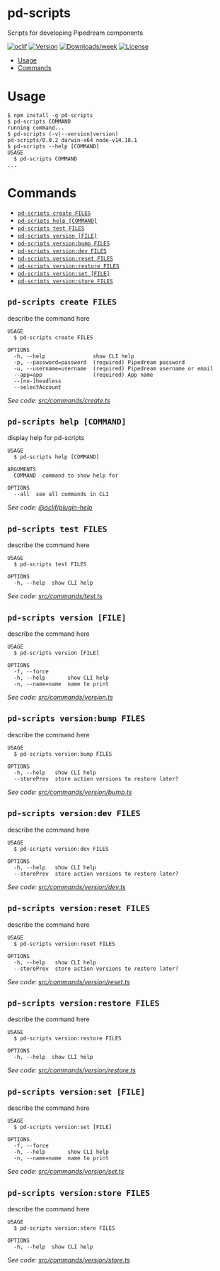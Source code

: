 pd-scripts
==========

Scripts for developing Pipedream components

[![oclif](https://img.shields.io/badge/cli-oclif-brightgreen.svg)](https://oclif.io)
[![Version](https://img.shields.io/npm/v/pd-scripts.svg)](https://npmjs.org/package/pd-scripts)
[![Downloads/week](https://img.shields.io/npm/dw/pd-scripts.svg)](https://npmjs.org/package/pd-scripts)
[![License](https://img.shields.io/npm/l/pd-scripts.svg)](https://github.com/js07/pd-scripts/blob/master/package.json)

<!-- toc -->
* [Usage](#usage)
* [Commands](#commands)
<!-- tocstop -->
# Usage
<!-- usage -->
```sh-session
$ npm install -g pd-scripts
$ pd-scripts COMMAND
running command...
$ pd-scripts (-v|--version|version)
pd-scripts/0.0.2 darwin-x64 node-v14.18.1
$ pd-scripts --help [COMMAND]
USAGE
  $ pd-scripts COMMAND
...
```
<!-- usagestop -->
# Commands
<!-- commands -->
* [`pd-scripts create FILES`](#pd-scripts-create-files)
* [`pd-scripts help [COMMAND]`](#pd-scripts-help-command)
* [`pd-scripts test FILES`](#pd-scripts-test-files)
* [`pd-scripts version [FILE]`](#pd-scripts-version-file)
* [`pd-scripts version:bump FILES`](#pd-scripts-versionbump-files)
* [`pd-scripts version:dev FILES`](#pd-scripts-versiondev-files)
* [`pd-scripts version:reset FILES`](#pd-scripts-versionreset-files)
* [`pd-scripts version:restore FILES`](#pd-scripts-versionrestore-files)
* [`pd-scripts version:set [FILE]`](#pd-scripts-versionset-file)
* [`pd-scripts version:store FILES`](#pd-scripts-versionstore-files)

## `pd-scripts create FILES`

describe the command here

```
USAGE
  $ pd-scripts create FILES

OPTIONS
  -h, --help               show CLI help
  -p, --password=password  (required) Pipedream password
  -u, --username=username  (required) Pipedream username or email
  --app=app                (required) App name
  --[no-]headless
  --selectAccount
```

_See code: [src/commands/create.ts](https://github.com/js07/pd-scripts/blob/v0.0.2/src/commands/create.ts)_

## `pd-scripts help [COMMAND]`

display help for pd-scripts

```
USAGE
  $ pd-scripts help [COMMAND]

ARGUMENTS
  COMMAND  command to show help for

OPTIONS
  --all  see all commands in CLI
```

_See code: [@oclif/plugin-help](https://github.com/oclif/plugin-help/blob/v3.2.3/src/commands/help.ts)_

## `pd-scripts test FILES`

describe the command here

```
USAGE
  $ pd-scripts test FILES

OPTIONS
  -h, --help  show CLI help
```

_See code: [src/commands/test.ts](https://github.com/js07/pd-scripts/blob/v0.0.2/src/commands/test.ts)_

## `pd-scripts version [FILE]`

describe the command here

```
USAGE
  $ pd-scripts version [FILE]

OPTIONS
  -f, --force
  -h, --help       show CLI help
  -n, --name=name  name to print
```

_See code: [src/commands/version.ts](https://github.com/js07/pd-scripts/blob/v0.0.2/src/commands/version.ts)_

## `pd-scripts version:bump FILES`

describe the command here

```
USAGE
  $ pd-scripts version:bump FILES

OPTIONS
  -h, --help   show CLI help
  --storePrev  store action versions to restore later?
```

_See code: [src/commands/version/bump.ts](https://github.com/js07/pd-scripts/blob/v0.0.2/src/commands/version/bump.ts)_

## `pd-scripts version:dev FILES`

describe the command here

```
USAGE
  $ pd-scripts version:dev FILES

OPTIONS
  -h, --help   show CLI help
  --storePrev  store action versions to restore later?
```

_See code: [src/commands/version/dev.ts](https://github.com/js07/pd-scripts/blob/v0.0.2/src/commands/version/dev.ts)_

## `pd-scripts version:reset FILES`

describe the command here

```
USAGE
  $ pd-scripts version:reset FILES

OPTIONS
  -h, --help   show CLI help
  --storePrev  store action versions to restore later?
```

_See code: [src/commands/version/reset.ts](https://github.com/js07/pd-scripts/blob/v0.0.2/src/commands/version/reset.ts)_

## `pd-scripts version:restore FILES`

describe the command here

```
USAGE
  $ pd-scripts version:restore FILES

OPTIONS
  -h, --help  show CLI help
```

_See code: [src/commands/version/restore.ts](https://github.com/js07/pd-scripts/blob/v0.0.2/src/commands/version/restore.ts)_

## `pd-scripts version:set [FILE]`

describe the command here

```
USAGE
  $ pd-scripts version:set [FILE]

OPTIONS
  -f, --force
  -h, --help       show CLI help
  -n, --name=name  name to print
```

_See code: [src/commands/version/set.ts](https://github.com/js07/pd-scripts/blob/v0.0.2/src/commands/version/set.ts)_

## `pd-scripts version:store FILES`

describe the command here

```
USAGE
  $ pd-scripts version:store FILES

OPTIONS
  -h, --help  show CLI help
```

_See code: [src/commands/version/store.ts](https://github.com/js07/pd-scripts/blob/v0.0.2/src/commands/version/store.ts)_
<!-- commandsstop -->
